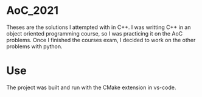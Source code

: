 # AoC_2021

Theses are the solutions I attempted with in C++. I was writting C++ in an object oriented programming course, so I was practicing it on the AoC problems. Once I finished the courses exam, I decided to work on the other problems with python.

# Use

The project was built and run with the CMake extension in vs-code.
